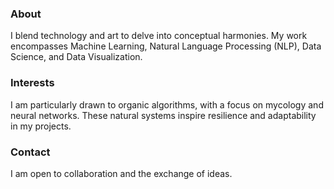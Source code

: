### About

I blend technology and art to delve into conceptual harmonies. My work encompasses Machine Learning, Natural Language Processing (NLP), Data Science, and Data Visualization.

### Interests

I am particularly drawn to organic algorithms, with a focus on mycology and neural networks. These natural systems inspire resilience and adaptability in my projects.

### Contact

I am open to collaboration and the exchange of ideas.
